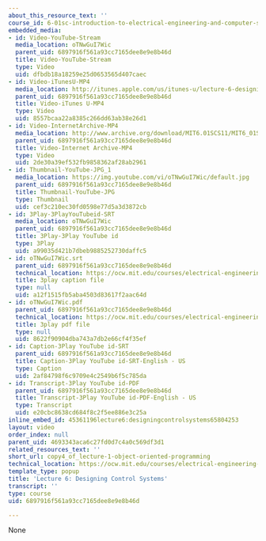 ```yaml
---
about_this_resource_text: ''
course_id: 6-01sc-introduction-to-electrical-engineering-and-computer-science-i-spring-2011
embedded_media:
- id: Video-YouTube-Stream
  media_location: oTNwGuI7Wic
  parent_uid: 6897916f561a93cc7165dee8e9e8b46d
  title: Video-YouTube-Stream
  type: Video
  uid: dfbdb18a18259e25d0653565d407caec
- id: Video-iTunesU-MP4
  media_location: http://itunes.apple.com/us/itunes-u/lecture-6-designing-control/id490181666?i=109416111
  parent_uid: 6897916f561a93cc7165dee8e9e8b46d
  title: Video-iTunes U-MP4
  type: Video
  uid: 8557bcaa22a8385c266dd63ab38e26d1
- id: Video-InternetArchive-MP4
  media_location: http://www.archive.org/download/MIT6.01SCS11/MIT6_01SC_S11_lec06_300k.mp4
  parent_uid: 6897916f561a93cc7165dee8e9e8b46d
  title: Video-Internet Archive-MP4
  type: Video
  uid: 2de30a39ef532fb9858362af28ab2961
- id: Thumbnail-YouTube-JPG_1
  media_location: https://img.youtube.com/vi/oTNwGuI7Wic/default.jpg
  parent_uid: 6897916f561a93cc7165dee8e9e8b46d
  title: Thumbnail-YouTube-JPG
  type: Thumbnail
  uid: cef3c210ec30fd0598e77d5a3d3872cb
- id: 3Play-3PlayYouTubeid-SRT
  media_location: oTNwGuI7Wic
  parent_uid: 6897916f561a93cc7165dee8e9e8b46d
  title: 3Play-3Play YouTube id
  type: 3Play
  uid: a99035d421b7dbeb9885252730daffc5
- id: oTNwGuI7Wic.srt
  parent_uid: 6897916f561a93cc7165dee8e9e8b46d
  technical_location: https://ocw.mit.edu/courses/electrical-engineering-and-computer-science/6-01sc-introduction-to-electrical-engineering-and-computer-science-i-spring-2011/resource-index/copy4_of_lecture-1-object-oriented-programming/oTNwGuI7Wic.srt
  title: 3play caption file
  type: null
  uid: a12f1515fb5aba4503d83617f2aac64d
- id: oTNwGuI7Wic.pdf
  parent_uid: 6897916f561a93cc7165dee8e9e8b46d
  technical_location: https://ocw.mit.edu/courses/electrical-engineering-and-computer-science/6-01sc-introduction-to-electrical-engineering-and-computer-science-i-spring-2011/resource-index/copy4_of_lecture-1-object-oriented-programming/oTNwGuI7Wic.pdf
  title: 3play pdf file
  type: null
  uid: 8622f90904dba743a7db2e66cf4f35ef
- id: Caption-3Play YouTube id-SRT
  parent_uid: 6897916f561a93cc7165dee8e9e8b46d
  title: Caption-3Play YouTube id-SRT-English - US
  type: Caption
  uid: 2af84798f6c9709e4c2549b6f5c785da
- id: Transcript-3Play YouTube id-PDF
  parent_uid: 6897916f561a93cc7165dee8e9e8b46d
  title: Transcript-3Play YouTube id-PDF-English - US
  type: Transcript
  uid: e20cbc8638cd684f8c2f5ee886e3c25a
inline_embed_id: 45361196lecture6:designingcontrolsystems65804253
layout: video
order_index: null
parent_uid: 4693343aca6c27fd0d7c4a0c569df3d1
related_resources_text: ''
short_url: copy4_of_lecture-1-object-oriented-programming
technical_location: https://ocw.mit.edu/courses/electrical-engineering-and-computer-science/6-01sc-introduction-to-electrical-engineering-and-computer-science-i-spring-2011/resource-index/copy4_of_lecture-1-object-oriented-programming
template_type: popup
title: 'Lecture 6: Designing Control Systems'
transcript: ''
type: course
uid: 6897916f561a93cc7165dee8e9e8b46d

---
```

None
